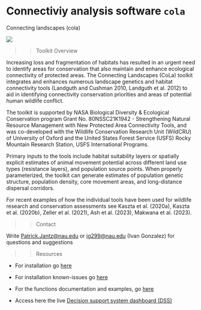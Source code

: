 # Connectiviy analysis software `cola` 

Connecting landscapes (cola)


![](inst/docs/logoA.jpg "")

>> Toolkit Overview

Increasing loss and fragmentation of habitats has resulted in an urgent need to identify areas for conservation that also maintain and enhance ecological connectivity of protected areas. The Connecting Landscapes (CoLa) toolkit integrates and enhances numerous landscape genetics and habitat connectivity tools (Landguth and Cushman 2010, Landguth et al. 2012) to aid in identifying connectivity conservation priorities and areas of potential human wildlife conflict.

The toolkit is supported by NASA Biological Diversity & Ecological Conservation program Grant No. 80NSSC21K1942 - Strengthening Natural Resource Management with New Protected Area Connectivity Tools, and was co-developed with the Wildlife Conservation Research Unit (WildCRU) of University of Oxford and the United States Forest Service (USFS) Rocky Mountain Research Station, USFS International Programs.

Primary inputs to the tools include habitat suitability layers or spatially explicit estimates of animal movement potential across different land use types (resistance layers), and population source points. When properly parameterized, the toolkit can generate estimates of population genetic structure, population density, core movement areas, and long-distance dispersal corridors.

For recent examples of how the individual tools have been used for wildlife research and conservation assessments see Kaszta et al. (2020a), Kaszta et al. (2020b), Zeller et al. (2021), Ash et al. (2023), Makwana et al. (2023).

>> Contact

Write Patrick.Jantz@nau.edu or ig299@nau.edu (Ivan Gonzalez) for questions and suggestions


>> Resources

 * For installation go [here](https://github.com/connectingLandscapes/cola/blob/main/inst/docs/md_cola_install.md)

 * For installation known-issues go [here](https://github.com/connectingLandscapes/cola/blob/main/inst/docs/md_known_issues.md)

 * For the functions documentation and examples, go [here](https://github.com/connectingLandscapes/cola/blob/main/inst/docs/md_colafun.md)

* Access here the live [Decision support system dashboard (DSS)](http://18.190.126.82:3838/connecting-landscapes/)
